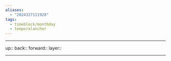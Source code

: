 ```yaml
---
aliases:
  - "2024327111928"
tags:
  - timeblock/monthday
  - temporalanchor
---
```




***

up:: 
back:: 
forward:: 
layer:: 

***

